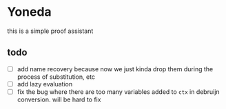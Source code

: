 # Yoneda
this is a simple proof assistant

## todo
- [ ] add name recovery because now we just kinda drop them during the process of substitution, etc
- [ ] add lazy evaluation
- [ ] fix the bug where there are too many variables added to `ctx` in debruijn conversion. will be hard to fix

